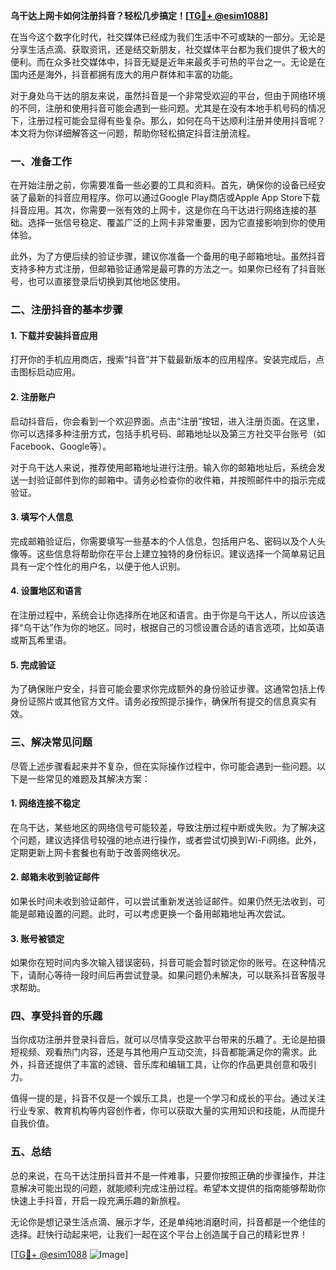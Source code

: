 **乌干达上网卡如何注册抖音？轻松几步搞定！[[TG💪+ @esim1088](https://t.me/s/esim1088)]**

在当今这个数字化时代，社交媒体已经成为我们生活中不可或缺的一部分。无论是分享生活点滴、获取资讯，还是结交新朋友，社交媒体平台都为我们提供了极大的便利。而在众多社交媒体中，抖音无疑是近年来最炙手可热的平台之一。无论是在国内还是海外，抖音都拥有庞大的用户群体和丰富的功能。

对于身处乌干达的朋友来说，虽然抖音是一个非常受欢迎的平台，但由于网络环境的不同，注册和使用抖音可能会遇到一些问题。尤其是在没有本地手机号码的情况下，注册过程可能会显得有些复杂。那么，如何在乌干达顺利注册并使用抖音呢？本文将为你详细解答这一问题，帮助你轻松搞定抖音注册流程。

### 一、准备工作

在开始注册之前，你需要准备一些必要的工具和资料。首先，确保你的设备已经安装了最新的抖音应用程序。你可以通过Google Play商店或Apple App Store下载抖音应用。其次，你需要一张有效的上网卡，这是你在乌干达进行网络连接的基础。选择一张信号稳定、覆盖广泛的上网卡非常重要，因为它直接影响到你的使用体验。

此外，为了方便后续的验证步骤，建议你准备一个备用的电子邮箱地址。虽然抖音支持多种方式注册，但邮箱验证通常是最可靠的方法之一。如果你已经有了抖音账号，也可以直接登录后切换到其他地区使用。

### 二、注册抖音的基本步骤

#### 1. 下载并安装抖音应用

打开你的手机应用商店，搜索“抖音”并下载最新版本的应用程序。安装完成后，点击图标启动应用。

#### 2. 注册账户

启动抖音后，你会看到一个欢迎界面。点击“注册”按钮，进入注册页面。在这里，你可以选择多种注册方式，包括手机号码、邮箱地址以及第三方社交平台账号（如Facebook、Google等）。

对于乌干达人来说，推荐使用邮箱地址进行注册。输入你的邮箱地址后，系统会发送一封验证邮件到你的邮箱中。请务必检查你的收件箱，并按照邮件中的指示完成验证。

#### 3. 填写个人信息

完成邮箱验证后，你需要填写一些基本的个人信息，包括用户名、密码以及个人头像等。这些信息将帮助你在平台上建立独特的身份标识。建议选择一个简单易记且具有一定个性化的用户名，以便于他人识别。

#### 4. 设置地区和语言

在注册过程中，系统会让你选择所在地区和语言。由于你是乌干达人，所以应该选择“乌干达”作为你的地区。同时，根据自己的习惯设置合适的语言选项，比如英语或斯瓦希里语。

#### 5. 完成验证

为了确保账户安全，抖音可能会要求你完成额外的身份验证步骤。这通常包括上传身份证照片或其他官方文件。请务必按照提示操作，确保所有提交的信息真实有效。

### 三、解决常见问题

尽管上述步骤看起来并不复杂，但在实际操作过程中，你可能会遇到一些问题。以下是一些常见的难题及其解决方案：

#### 1. 网络连接不稳定

在乌干达，某些地区的网络信号可能较差，导致注册过程中断或失败。为了解决这个问题，建议选择信号较强的地点进行操作，或者尝试切换到Wi-Fi网络。此外，定期更新上网卡套餐也有助于改善网络状况。

#### 2. 邮箱未收到验证邮件

如果长时间未收到验证邮件，可以尝试重新发送验证邮件。如果仍然无法收到，可能是邮箱设置的问题。此时，可以考虑更换一个备用邮箱地址再次尝试。

#### 3. 账号被锁定

如果你在短时间内多次输入错误密码，抖音可能会暂时锁定你的账号。在这种情况下，请耐心等待一段时间后再尝试登录。如果问题仍未解决，可以联系抖音客服寻求帮助。

### 四、享受抖音的乐趣

当你成功注册并登录抖音后，就可以尽情享受这款平台带来的乐趣了。无论是拍摄短视频、观看热门内容，还是与其他用户互动交流，抖音都能满足你的需求。此外，抖音还提供了丰富的滤镜、音乐库和编辑工具，让你的作品更具创意和吸引力。

值得一提的是，抖音不仅是一个娱乐工具，也是一个学习和成长的平台。通过关注行业专家、教育机构等内容创作者，你可以获取大量的实用知识和技能，从而提升自我价值。

### 五、总结

总的来说，在乌干达注册抖音并不是一件难事，只要你按照正确的步骤操作，并注意解决可能出现的问题，就能顺利完成注册过程。希望本文提供的指南能够帮助你快速上手抖音，开启一段充满乐趣的新旅程。

无论你是想记录生活点滴、展示才华，还是单纯地消磨时间，抖音都是一个绝佳的选择。赶快行动起来吧，让我们一起在这个平台上创造属于自己的精彩世界！

[[TG💪+ @esim1088](https://t.me/s/esim1088) ![Image](https://i.postimg.cc/4NQfJmqS/Snipaste-2025-05-13-00-14-12.png)]